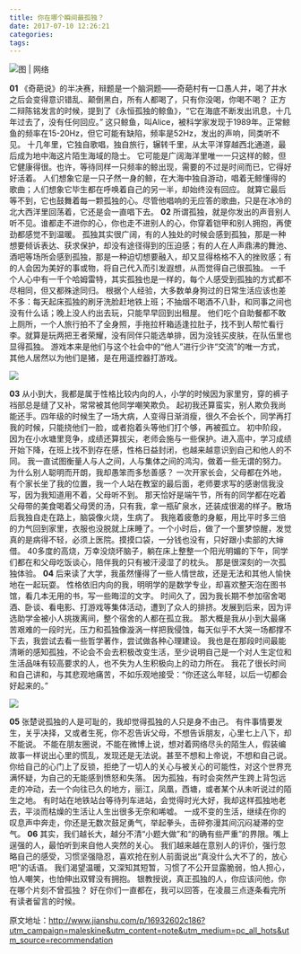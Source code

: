 ```yaml
---
title: 你在哪个瞬间最孤独？
date: 2017-07-10 12:26:21
categories:
tags:
---
```

![](http://upload-images.jianshu.io/upload_images/977602-ec7306a1511800a7.jpg?imageMogr2/auto-orient/strip%7CimageView2/2/w/1240)图 | 网络

**01**
《奇葩说》的半决赛，辩题是一个脑洞题——奇葩村有一口愚人井，喝了井水之后会变得意识错乱、颠倒黑白，所有人都喝了，只有你没喝，你喝不喝？
正方二辩陈铭发言的时候，提到了《永恒孤独的鲸鱼》，“它在海底不断发出讯息，十几年过去了，没有任何回应。”
这只鲸鱼，叫Alice，被科学家发现于1989年。正常鲸鱼的频率在15-20Hz，但它可能有缺陷，频率是52Hz，发出的声响，同类听不见。
十几年里，它独自歌唱，独自旅行，辗转千里，从太平洋穿越西北通道，最后成为地中海这片陌生海域的隐士。
它可能是广阔海洋里唯一一只这样的鲸，但它健康得很。也许，等待同样一只频率的鲸出现，需要的不过是时间而已，它得好好活着。
人们想象它是一只孑然一身的鲸，在大海中独自游动，唱着无鲸懂得的歌曲；人们想象它毕生都在呼唤着自己的另一半，却始终没有回应。
就算它最后等不到，它也鼓舞着每一颗孤独的心。尽管他唱响的无应答的歌曲，只是在冰冷的北大西洋里回荡着，它还是会一直唱下去。
**02**
所谓孤独，就是你发出的声音别人听不见。谁都走不进你的心，你也走不进别人的心，你穿着铠甲和别人拥抱，再使劲都感觉不到温暖。
孤独其实很广阔，有的人独处的时候会感到孤独，那是一种想要倾诉表达、获求保护，却没有途径得到的压迫感；有的人在人声鼎沸的舞池、酒吧等场所会感到孤独，那是一种迫切想要融入，却又显得格格不入的挫败感；有的人会因为美好的事或物，将自己代入而引发遐想，从而觉得自己很孤独。
一千个人心中有一千个哈姆雷特，其实孤独也是一样的，每个人感受到孤独的方式都不尽相同，但又都殊途同归。
根据个人经验，大多数单身狗过的日常生活应该也差不多：每天起床孤独的刷牙洗脸赶地铁上班；不抽烟不喝酒不八卦，和同事之间也没有什么话；晚上没人约出去玩，只能早早回到出租屋。
他们吃个自助餐都不敢上厕所，一个人旅行拍不了全身照，手拖拉杆箱适逢拉肚子，找不到人帮忙看行李。就算是玩两把王者荣耀，没有同伴只能选单排，因为没钱买皮肤，在队伍里也显得孤独。
游戏本来是他们与这个社会中的“他人”进行少许“交流”的唯一方式，其他人居然以为他们是猪，是在用遥控器打游戏。

![](http://upload-images.jianshu.io/upload_images/977602-1fa804930a31c30c?imageMogr2/auto-orient/strip)

**03**
从小到大，我都是属于性格比较内向的人，小学的时候因为家里穷，穿的裤子裆部总是缝了又补，常常被其他同学嘲笑欺负。
起初我还算蛮实，别人欺负我尚能还手。四年级的时候生了一场大病，人变得日渐消瘦，很久不会长个，同学再打我的时候，只能挠他们一脸，或者抱着头等他们打个够，再被孤立。
初中阶段，因为在小水塘里竞争，成绩还算拔尖，老师会施与一些保护。进入高中，学习成绩开始下降，在班上找不到存在感，性格日益封闭，也越来越意识到自己和他人的不同。
我一直试图衡量人与人之间，人与集体之间的鸿沟，做着一些无谓的努力。为什么别人聪明而开朗，我却愚笨而多愁善感？
一次开家长会，父母都在外地，有个家长坐了我的位置，我一个人站在教室的最后面，老师要求写的感谢信我没写，因为我知道用不着，父母听不到。
那天恰好是端午节，所有的同学都在吃着父母带的美食喝着父母煲的汤，只有我，拿一瓶矿泉水，还装成很渴的样子。散场后我独自走在路上，脑袋像火烧，生病了。
我拖着疲惫的身躯，用比平时多三倍的力气回到家里，衣服也没脱就上床睡了。一个小时后，做了一个噩梦惊醒，发觉真的是病得不轻，必须上医院。摸摸口袋，一分钱也没有，只好跟小卖部的大婶借。
40多度的高烧，万幸没烧坏脑子，躺在床上整整一个阳光明媚的下午，同学们都在和父母吃饭谈心，陪伴我的只有被汗浸湿了的枕头。
那是很深刻的一次孤独体验。
**04**
后来读了大学，我虽然懂得了一些人情世故，还是无法和其他人愉快地在一起玩耍。
性格依旧内向的我，明明学的是数学专业，却喜欢整天泡在图书馆，看几本无用的书，写一些晦涩的文字。
时间久了，因为我长期不参加宿舍喝酒、卧谈、看电影、打游戏等集体活动，遭到了众人的排挤。发展到后来，因为评选助学金被小人挑拨离间，整个宿舍的人都在孤立我。
那大概是我从小到大最痛苦艰难的一段时光，压力和孤独像漩涡一样把我侵蚀，每天似乎不大哭一场都撑不下去，我尝试去看一些哲学著作，尝试做各种心理建设。
我也是在那段时间最能清晰的感知孤独，不论会不会去积极改变生活，至少说明自己是一个对人生定位和生活品味有较高要求的人，也不失为人生积极向上的动力所在。
我花了很长时间和自己讲和，与其悲观地痛苦，不如乐观地接受：“你还这么年轻，以后一切都会好起来的。”

![](http://upload-images.jianshu.io/upload_images/977602-a35329e4efac783a?imageMogr2/auto-orient/strip)

**05**
张楚说孤独的人是可耻的，我却觉得孤独的人只是身不由己。
有件事情要发生，关乎决择，又或者生死，你不忍告诉父母，不想告诉朋友，心里七上八下，却不能说。
不能在朋友圈说，不能在微博上说，想对着网络尽头的陌生人，假装编故事一样说出心里的慌乱，发现还是无法说。甚至不想和上帝说，不想和自己说。
你给自己的心门上了反锁，拒绝了一切人的关心与被关心的可能性，对这个世界充满怀疑，为自己的无能感到愤怒和失落。
因为孤独，有时会突然产生跨上背包远走的冲动，去一个向往已久的地方，丽江，凤凰，西塘，或者某个从未听说过的陌生之地。
有时站在地铁站台等待列车进站，会觉得时光大好，我却这样孤独地老去，平淡而枯燥的生活让人生出很多无奈和唏嘘。
一成不变的生活，继续在你的叹息声中奔走，你还是无数次鼓足勇气，举起拳头，击碎弥漫其间沉闷凝滞的空气。
**06**
其实，我们越长大，越分不清“小题大做”和“的确有些严重”的界限。嘴上逞强的人，最怕听到来自他人突然的关心。
我们越来越在意别人的评价，强行忽略自己的感受，习惯坚强隐忍，喜欢抢在别人前面说出“真没什么大不了的，放心吧”的话语。
我们渴望温暖，又深知其短暂，习惯了不公开显露脆弱，怕人担心，怕人嘲笑，也怕伸出双臂没有拥抱。
银教授说，真正孤独的人，你应该问他，你在哪个片刻不曾孤独？
好在你们一直都在，我可以回答，在凌晨三点逐条看完所有读者留言的时候。

原文地址：http://www.jianshu.com/p/16932602c186?utm_campaign=maleskine&utm_content=note&utm_medium=pc_all_hots&utm_source=recommendation

